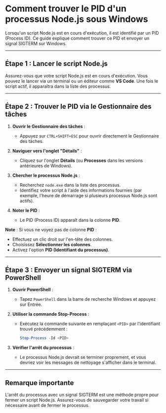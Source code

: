 # Comment trouver le PID d'un processus Node.js sous Windows

Lorsqu'un script Node.js est en cours d'exécution, il est identifié par un PID (Process ID). Ce guide explique comment trouver ce PID et envoyer un signal SIGTERM sur Windows.

---

## Étape 1 : Lancer le script Node.js

Assurez-vous que votre script Node.js est en cours d'exécution. Vous pouvez le lancer via un terminal ou un éditeur comme **VS Code**. Une fois le script actif, il apparaîtra dans la liste des processus.

---

## Étape 2 : Trouver le PID via le Gestionnaire des tâches

1. **Ouvrir le Gestionnaire des tâches** :
   - Appuyez sur `CTRL+SHIFT+ESC` pour ouvrir directement le Gestionnaire des tâches.

2. **Naviguer vers l'onglet "Détails"** :
   - Cliquez sur l'onglet **Détails** (ou **Processes** dans les versions antérieures de Windows).

3. **Chercher le processus Node.js** :
   - Recherchez `node.exe` dans la liste des processus.
   - Identifiez votre script à l'aide des informations fournies (par exemple, l'heure de démarrage si plusieurs processus Node.js sont actifs).

4. **Noter le PID** :
   - Le PID (Process ID) apparaît dans la colonne **PID**.

**Note** : Si vous ne voyez pas de colonne **PID** :
   - Effectuez un clic droit sur l'en-tête des colonnes.
   - Choisissez **Sélectionner les colonnes**.
   - Activez l'option **PID (Identifiant du processus)**.

---

## Étape 3 : Envoyer un signal SIGTERM via PowerShell

1. **Ouvrir PowerShell** :
   - Tapez `PowerShell` dans la barre de recherche Windows et appuyez sur Entrée.

2. **Utiliser la commande Stop-Process** :
   - Exécutez la commande suivante en remplaçant `<PID>` par l'identifiant trouvé précédemment :
     ```powershell
     Stop-Process -Id <PID>
     ```

3. **Vérifier l'arrêt du processus** :
   - Le processus Node.js devrait se terminer proprement, et vous devriez voir les messages de nettoyage s'afficher dans le terminal.

---

## Remarque importante

L'arrêt du processus avec un signal SIGTERM est une méthode propre pour fermer un script Node.js. Assurez-vous de sauvegarder votre travail si nécessaire avant de fermer le processus.

